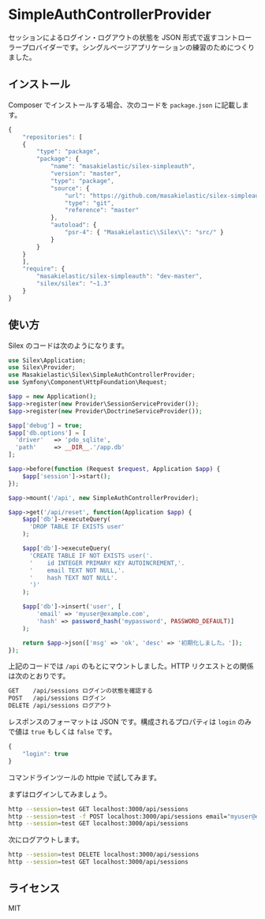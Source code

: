SimpleAuthControllerProvider
============================

セッションによるログイン・ログアウトの状態を JSON 形式で返すコントローラープロバイダーです。シングルページアプリケーションの練習のためにつくりました。

インストール
----------

Composer でインストールする場合、次のコードを `package.json` に記載します。

```javascript
{
    "repositories": [
    {
        "type": "package",
        "package": {
            "name": "masakielastic/silex-simpleauth",
            "version": "master",
            "type": "package",
            "source": {
                "url": "https://github.com/masakielastic/silex-simpleauth.git",
                "type": "git",
                "reference": "master"
            },
            "autoload": {
                "psr-4": { "Masakielastic\\Silex\\": "src/" }
            }
        }
    }
    ],
    "require": {
        "masakielastic/silex-simpleauth": "dev-master",
        "silex/silex": "~1.3"
    }
}
```


使い方
-----

Silex のコードは次のようになります。

```php
use Silex\Application;
use Silex\Provider;
use Masakielastic\Silex\SimpleAuthControllerProvider;
use Symfony\Component\HttpFoundation\Request;

$app = new Application();
$app->register(new Provider\SessionServiceProvider());
$app->register(new Provider\DoctrineServiceProvider());

$app['debug'] = true;
$app['db.options'] = [
  'driver'   => 'pdo_sqlite',
  'path'     => __DIR__.'/app.db'
];

$app->before(function (Request $request, Application $app) {
    $app['session']->start();
});

$app->mount('/api', new SimpleAuthControllerProvider);

$app->get('/api/reset', function(Application $app) {
    $app['db']->executeQuery(
      'DROP TABLE IF EXISTS user'
    );

    $app['db']->executeQuery(
      'CREATE TABLE IF NOT EXISTS user('.
      '    id INTEGER PRIMARY KEY AUTOINCREMENT,'.
      '    email TEXT NOT NULL,'.
      '    hash TEXT NOT NULL'.
      ')'
    );

    $app['db']->insert('user', [
        'email' => 'myuser@example.com',
        'hash' => password_hash('mypassword', PASSWORD_DEFAULT)]
    );

    return $app->json(['msg' => 'ok', 'desc' => '初期化しました。']);
});
```

上記のコードでは `/api` のもとにマウントしました。HTTP リクエストとの関係は次のとおりです。

```bash
GET    /api/sessions ログインの状態を確認する
POST   /api/sessions ログイン
DELETE /api/sessions ログアウト
```

レスポンスのフォーマットは JSON です。構成されるプロパティは `login` のみで値は `true` もしくは `false` です。

```javascript
{
    "login": true
}
```

コマンドラインツールの httpie で試してみます。

まずはログインしてみましょう。

```bash
http --session=test GET localhost:3000/api/sessions
http --session=test -f POST localhost:3000/api/sessions email="myuser@example.com" password="mypassword"
http --session=test GET localhost:3000/api/sessions
```

次にログアウトします。

```bash
http --session=test DELETE localhost:3000/api/sessions
http --session=test GET localhost:3000/api/sessions
```

ライセンス
--------

MIT